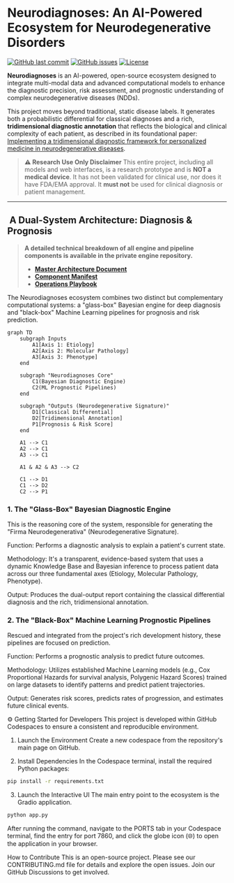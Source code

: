 # Neurodiagnoses: An AI-Powered Ecosystem for Neurodegenerative Disorders

[![GitHub last commit](https://img.shields.io/github/last-commit/Fundacion-de-Neurociencias/neurodiagnoses)](https://github.com/Fundacion-de-Neurociencias/neurodiagnoses/commits/main)
[![GitHub issues](https://img.shields.io/github/issues/Fundacion-de-Neurociencias/neurodiagnoses)](https://github.com/Fundacion-de-Neurociencias/neurodiagnoses/issues)
[![License](https://img.shields.io/github/license/Fundacion-de-Neurociencias/neurodiagnoses)](LICENSE)

**Neurodiagnoses** is an AI-powered, open-source ecosystem designed to integrate multi-modal data and advanced computational models to enhance the diagnostic precision, risk assessment, and prognostic understanding of complex neurodegenerative diseases (NDDs).

This project moves beyond traditional, static disease labels. It generates both a probabilistic differential for classical diagnoses and a rich, **tridimensional diagnostic annotation** that reflects the biological and clinical complexity of each patient, as described in its foundational paper: [Implementing a tridimensional diagnostic framework for personalized medicine in neurodegenerative diseases](https://doi.org/10.1002/alz.14591).

> **⚠️ Research Use Only Disclaimer**
> This entire project, including all models and web interfaces, is a research prototype and is **NOT a medical device**. It has not been validated for clinical use, nor does it have FDA/EMA approval. It **must not** be used for clinical diagnosis or patient management.

---

## ️ A Dual-System Architecture: Diagnosis & Prognosis

> **A detailed technical breakdown of all engine and pipeline components is available in the private engine repository.**
> - **[Master Architecture Document](neurodiagnoses-engine/ARCHITECTURE.md)**
> - **[Component Manifest](neurodiagnoses-engine/MANIFEST.md)**
> - **[Operations Playbook](neurodiagnoses-engine/PLAYBOOK.md)**

The Neurodiagnoses ecosystem combines two distinct but complementary computational systems: a "glass-box" Bayesian engine for deep diagnosis and "black-box" Machine Learning pipelines for prognosis and risk prediction.

```mermaid
graph TD
    subgraph Inputs
        A1[Axis 1: Etiology]
        A2[Axis 2: Molecular Pathology]
        A3[Axis 3: Phenotype]
    end

    subgraph "Neurodiagnoses Core"
        C1(Bayesian Diagnostic Engine)
        C2(ML Prognostic Pipelines)
    end
    
    subgraph "Outputs (Neurodegenerative Signature)"
        D1[Classical Differential]
        D2[Tridimensional Annotation]
        P1[Prognosis & Risk Score]
    end

    A1 --> C1
    A2 --> C1
    A3 --> C1
    
    A1 & A2 & A3 --> C2

    C1 --> D1
    C1 --> D2
    C2 --> P1
```

### 1. The "Glass-Box" Bayesian Diagnostic Engine
This is the reasoning core of the system, responsible for generating the "Firma Neurodegenerativa" (Neurodegenerative Signature).

Function: Performs a diagnostic analysis to explain a patient's current state.

Methodology: It's a transparent, evidence-based system that uses a dynamic Knowledge Base and Bayesian inference to process patient data across our three fundamental axes (Etiology, Molecular Pathology, Phenotype).

Output: Produces the dual-output report containing the classical differential diagnosis and the rich, tridimensional annotation.

### 2. The "Black-Box" Machine Learning Prognostic Pipelines
Rescued and integrated from the project's rich development history, these pipelines are focused on prediction.

Function: Performs a prognostic analysis to predict future outcomes.

Methodology: Utilizes established Machine Learning models (e.g., Cox Proportional Hazards for survival analysis, Polygenic Hazard Scores) trained on large datasets to identify patterns and predict patient trajectories.

Output: Generates risk scores, predicts rates of progression, and estimates future clinical events.

⚙️ Getting Started for Developers
This project is developed within GitHub Codespaces to ensure a consistent and reproducible environment.

1. Launch the Environment
Create a new codespace from the repository's main page on GitHub.

2. Install Dependencies
In the Codespace terminal, install the required Python packages:

```bash
pip install -r requirements.txt
```
3. Launch the Interactive UI
The main entry point to the ecosystem is the Gradio application.

```bash
python app.py
```
After running the command, navigate to the PORTS tab in your Codespace terminal, find the entry for port 7860, and click the globe icon (🌐) to open the application in your browser.

How to Contribute
This is an open-source project. Please see our CONTRIBUTING.md file for details and explore the open issues. Join our GitHub Discussions to get involved.

